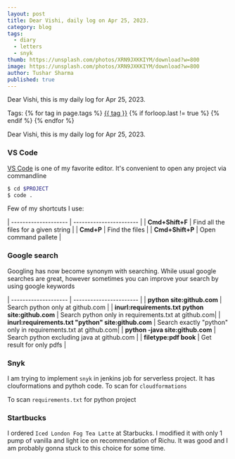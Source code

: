 ```yaml
---
layout: post
title: Dear Vishi, daily log on Apr 25, 2023.
category: blog
tags:
  - diary
  - letters
  - snyk
thumb: https://unsplash.com/photos/XRN9JXKKIYM/download?w=800
image: https://unsplash.com/photos/XRN9JXKKIYM/download?w=800
author: Tushar Sharma
published: true
---
```



Dear Vishi, this is my daily log for Apr 25, 2023.<!-- truncate_here -->
<p>Tags: {% for tag in page.tags %} <a class="mytag" href="/tag/{{ tag }}" title="View posts tagged with &quot;{{ tag }}&quot;">{{ tag }}</a>  {% if forloop.last != true %} {% endif %} {% endfor %} </p>

Dear Vishi, this is my daily log for Apr 25, 2023.


### VS Code

[VS Code](https://code.visualstudio.com/) is one of my favorite editor. It's convenient to open any project via commandline

```bash
$ cd $PROJECT
$ code .
```

Few of my shortcuts I use:

| -------------------- | ----------------------- |
| **Cmd+Shift+F**     | Find all the files for a given string | 
| **Cmd+P**            | Find the files |
| **Cmd+Shift+P**      | Open command pallete |

### Google search 

Googling has now become synonym with searching. While usual google searches are great, however sometimes you can improve your search by using google keywords

| -------------------- | ----------------------- |
| **python site:github.com**     | Search python only at github.com | 
| **inurl:requirements.txt python site:github.com**            | Search python only in requirements.txt at github.com|
| **inurl:requirements.txt "python" site:github.com**            | Search exactly "python" only in requirements.txt at github.com|
| **python -java site:github.com** | Search python excluding java at github.com |
| **filetype:pdf book**              | Get result for only pdfs  | 


### Snyk

I am trying to implement `snyk` in jenkins job for serverless project. It has clouformations and pythoh code. To scan for `cloudformations`

<script src="https://gist.github.com/tushar-sharma/4d1389608465c1aab6baf29b09369ddf.js?file=ex1.groovy"></script>

To scan `requirements.txt` for python project
    
<script src="https://gist.github.com/tushar-sharma/4d1389608465c1aab6baf29b09369ddf.js?file=ex2.groovy"></script>


### Startbucks

I ordered `Iced London Fog Tea Latte` at Starbucks. I modified it with only 1 pump of vanilla and light ice on recommendation of Richu. It was good and I am probably gonna stuck to this choice for some time.